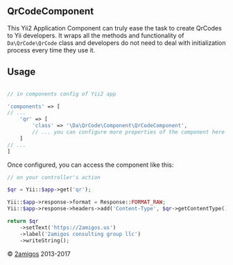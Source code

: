 QrCodeComponent
---------------

This Yii2 Application Component can truly ease the task to create QrCodes to Yii developers. It wraps all the methods 
and functionality of `Da\QrCode\QrCode` class and developers do not need to deal with initialization process every time 
they use it.

Usage
-----

```php 

// in components config of Yii2 app

'components' => [
// ... 
    'qr' => [
        'class' => '\Da\QrCode\Component\QrCodeComponent',
        // ... you can configure more properties of the component here
    ]
// ...
]

```
Once configured, you can access the component like this: 

```php 
// on your controller's action

$qr = Yii::$app->get('qr');

Yii::$app->response->format = Response::FORMAT_RAW;
Yii::$app->response->headers->add('Content-Type', $qr->getContentType());

return $qr
    ->setText('https://2amigos.us')
    ->label('2amigos consulting group llc')
    ->writeString();

```


© [2amigos](http://www.2amigos.us/) 2013-2017
